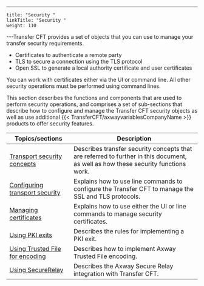 ---
    title: "Security "
    linkTitle: "Security "
    weight: 110
---Transfer CFT provides a set of objects that you can use to manage your
transfer security requirements.

- Certificates to
    authenticate a remote party
- TLS to secure
    a connection using the TLS protocol
- Open SSL to
    generate a local authority certificate and user certificates

You can work with certificates either via the UI or command line.
All other security operations must be performed using command lines.

This section describes the functions and components that are used to perform
security operations, and comprises a set of sub-sections that describe how to configure
and manage the Transfer CFT security objects as well as use additional {{< TransferCFT/axwayvariablesCompanyName  >}} products to offer security features.


| Topics/sections  | Description  |
| --- | --- |
| [Transport security concepts](transport_security_concepts_start_here) | Describes transfer security concepts that are referred to further in this document, as well as how these security functions work. |
| [Configuring transport security](configuring_transport_security_start_here#CFT_Configuration) | Explains how to use line commands to configure the Transfer CFT to manage the SSL and TLS protocols. |
| [Managing certificates](certificates#Managing%20certificates:%20Start%20here) | Explains how to use either the UI or line commands to manage security certificates. |
| [Using PKI exits](using_pki_exits_start_here#Using_PKI_exits__Start_here) | Describes the rules for implementing a PKI exit. |
| [Using Trusted File for encoding](tf_overview_cft)  | Describes how to implement Axway Trusted File encoding.  |
| [Using SecureRelay](sr_overview)  | Describes the Axway Secure Relay integration with Transfer CFT.  |


 
